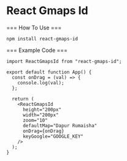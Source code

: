 # React Gmaps Id 

=== How To Use ===
```
npm install react-gmaps-id
```
=== Example Code ===
```
import ReactGmapsId from "react-gmaps-id";

export default function App() {
  const onDrag = (val) => {
    console.log(val);
  };

  return (
    <ReactGmapsId
      height="200px"
      width="200px"
      zoom="10"
      defaultMap="Dapur Rumaisha"
      onDrag={onDrag}
      keyGoogle="GOOGLE_KEY"
    />
  );
}

```
